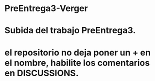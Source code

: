 # PreEntrega3-Verger
# Subida del trabajo PreEntrega3. 
# el repositorio no deja poner un + en el nombre, habilite los comentarios en DISCUSSIONS. 

